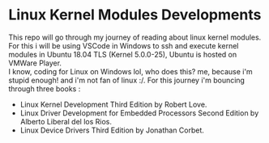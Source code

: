 # Linux Kernel Modules Developments
 This repo will go through my journey of reading about linux kernel modules.<br>
 For this i will be using VSCode in Windows to ssh and execute kernel modules in Ubuntu 18.04 TLS (Kernel 5.0.0-25), Ubuntu is hosted on VMWare Player.<br>
 I know, coding for Linux on Windows lol, who does this? me, because i'm stupid enough! and i'm not fan of linux :/.
 For this journey i'm bouncing through three books :
 * Linux Kernel Development Third Edition by Robert Love.
 * Linux Driver Development for Embedded Processors Second Edition by Alberto Liberal del los Rios.
 * Linux Device Drivers Third Edition by Jonathan Corbet.
